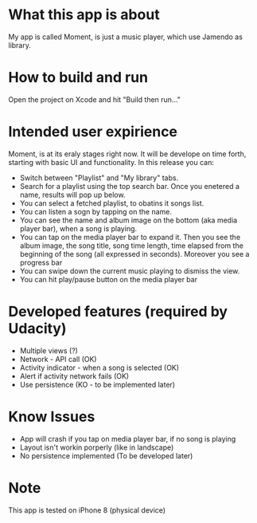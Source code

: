 # What this app is about

My app is called Moment, is just a music player, which use Jamendo as library.

# How to build and run

Open the project on Xcode and hit "Build then run..."

# Intended user expirience

Moment, is at its eraly stages right now. It will be develope on time forth, starting with basic UI and functionality. In this release you can:

+ Switch between "Playlist" and "My library" tabs.
+ Search for a playlist using the top search bar. Once you enetered a name, results will pop up below.
+ You can select a fetched playlist, to obatins it songs list.
+ You can listen a sogn by tapping on the name.
+ You can see the name and album image on the bottom (aka media player bar), when a song is playing.
+ You can tap on the media player bar to expand it. Then you see the album image, the song title, song time length, time elapsed from the beginning of the song (all expressed in seconds). Moreover you see a progress bar
+ You can swipe down the current music playing to dismiss the view.
+ You can hit play/pause button on the media player bar

# Developed features (required by Udacity)

+ Multiple views (?)
+ Network - API call (OK)
+ Activity indicator - when a song is selected (OK)
+ Alert if activity network fails (OK)
+ Use persistence (KO - to be implemented later)

# Know Issues
+ App will crash if you tap on media player bar, if no song is playing
+ Layout isn't workin porperly (like in landscape)
+ No persistence implemented (To be developed later)

# Note
This app is tested on iPhone 8 (physical device)
